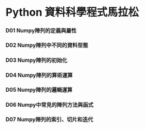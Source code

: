 # Python 資料科學程式馬拉松

#### D01 Numpy陣列的定義與屬性
#### D02 Numpy陣列中不同的資料型態
#### D03 Numpy陣列的初始化
#### D04 Numpy陣列的算術運算
#### D05 Numpy陣列的邏輯運算
#### D06 Numpy中常見的陣列方法與函式
#### D07 Numpy陣列的索引、切片和迭代
